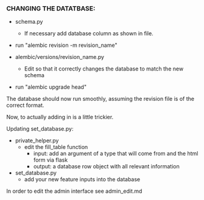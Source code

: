 ### CHANGING THE DATATBASE:

* schema.py
    * If necessary add database column as shown in file.


* run "alembic revision -m revision_name"
* alembic/versions/revision_name.py
    * Edit so that it correctly changes the database to match the new schema
* run "alembic upgrade head"

The database should now run smoothly, assuming the revision file is of the correct format.

Now, to actually adding in is a little trickier.

Updating set_database.py:

* private_helper.py
    * edit the fill_table function
        * input: add an argument of a type that will come from and the html form via flask
        * output: a database row object with all relevant information
* set_database.py
    * add your new feature inputs into the database

In order to edit the admin interface see admin_edit.md
